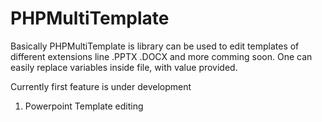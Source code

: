 # PHPMultiTemplate
Basically PHPMultiTemplate is library can be used to edit templates of different extensions line .PPTX .DOCX and more comming soon. One can easily replace variables inside file, with value provided.

Currently first feature is under development
1. Powerpoint Template editing
